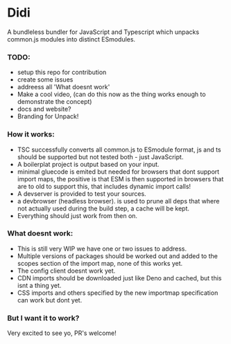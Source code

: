 # Didi
A bundleless bundler for JavaScript and Typescript which unpacks common.js modules into distinct ESmodules.

### TODO:
- setup this repo for contribution
- create some issues
- addreess all 'What doesnt work'
- Make a cool video, (can do this now as the thing works enough to demonstrate the concept)
- docs and website?
- Branding for Unpack!

### How it works:
- TSC successfully converts all common.js to ESmodule format, js and ts should be supported but not tested both - just JavaScript.
- A boilerplat project is output based on your input.
- minimal gluecode is emited but needed for browsers that dont support import maps, the positive is that ESM is then supported in browsers that are to old to support this, that includes dynamic import calls!
- A devserver is provided to test your sources.
- a devbrowser (headless browser). is used to prune all deps that where not actually used during the build step, a cache will be kept.
- Everything should just work from then on.

### What doesnt work:
- This is still very WIP we have one or two issues to address.
- Multiple versions of packages should be worked out and added to the scopes section of the import map, none of this works yet.
- The config client doesnt work yet.
- CDN imports should be downloaded just like Deno and cached, but this isnt a thing yet.
- CSS imports and others specified by the new importmap specification can work but dont yet.

### But I want it to work?
Very excited to see yo, PR's welcome!
